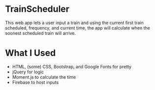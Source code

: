 # TrainScheduler
This web app lets a user input a train and using the current first train scheduled, frequency, and current time, the app will calculate when the soonest scheduled train will arrive.

# What I Used
- HTML, (some) CSS, Bootstrap, and Google Fonts for pretty
- jQuery for logic 
- Moment.js to calculate the time
- Firebase to host inputs
